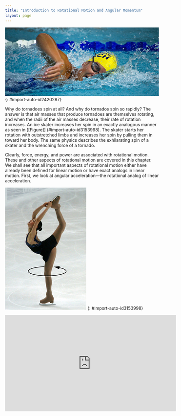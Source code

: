 ```yaml
---
title: "Introduction to Rotational Motion and Angular Momentum"
layout: page
---
```


![](../resources/Figure_11_00_01a_D.jpg "The mention of a tornado conjures up images of raw destructive power. Tornadoes blow houses away as if they were made of paper and have been known to pierce tree trunks with pieces of straw. They descend from clouds in funnel-like shapes that spin violently, particularly at the bottom where they are most narrow, producing winds as high as 500 km/h. (credit: Daphne Zaras, U.S. National Oceanic and Atmospheric Administration)")
{: #import-auto-id2420287}

Why do tornadoes spin at all? And why do tornados spin so rapidly? The answer is
that air masses that produce tornadoes are themselves rotating, and when the
radii of the air masses decrease, their rate of rotation increases. An ice
skater increases her spin in an exactly analogous manner as seen
in [[Figure]] (#import-auto-id3153998). The skater starts her rotation with
outstretched limbs and increases her spin by pulling them in toward her body.
The same physics describes the exhilarating spin of a skater and the wrenching
force of a tornado.

Clearly, force, energy, and power are associated with rotational motion. These
and other aspects of rotational motion are covered in this chapter. We shall see
that all important aspects of rotational motion either have already been defined
for linear motion or have exact analogs in linear motion. First, we look at
angular acceleration—the rotational analog of linear acceleration.

![The figure shows a figure skater with her right leg lifted up in the air reaching over her head. She has her both arms stretched over her head to hold the skates of the lifted leg. The skater is spinning about a vertical axis.](../resources/Figure_11_00_02a.jpg "This figure skater increases her rate of spin by pulling her arms and her extended leg closer to her axis of rotation. (credit: Luu, Wikimedia Commons)")
{: #import-auto-id3153998}

<div class="note" data-label="Video" markdown="1">
<iframe width="560" height="315" src="https://www.youtube.com/embed/FmnkQ2ytlO8" frameborder="0" allow="accelerometer; autoplay; clipboard-write; encrypted-media; gyroscope; picture-in-picture" allowfullscreen></iframe>
</div>
